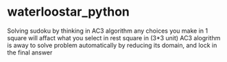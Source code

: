 # waterloostar_python
Solving sudoku by thinking in AC3 algorithm 
any choices you make in 1 square will affact what you select in rest square in (3*3 unit)
AC3 alogrithm is  away to solve problem automatically by reducing its domain, and lock in the final answer
